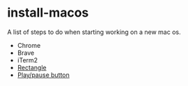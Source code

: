 # install-macos

A list of steps to do when starting working on a new mac os.

- Chrome
- Brave
- iTerm2
- [Rectangle](https://rectangleapp.com/)
- [Play/pause button](https://www.reddit.com/r/chrome/comments/be1eni/google_chrome_taking_control_of_media_keys/)
